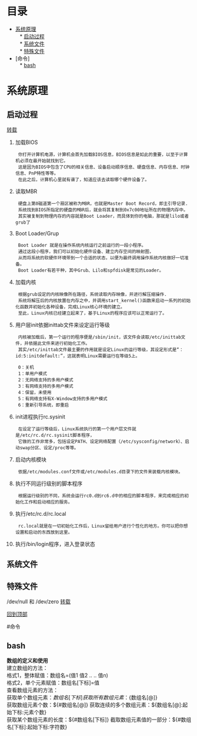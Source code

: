 # 目录
* [系统原理](#系统原理)  
    * [启动过程](#启动过程)  
    * [系统文件](#系统文件)  
    * [特殊文件](#特殊文件)  
* [命令]  
    * [bash](#bash)

# 系统原理
## 启动过程

[转载](https://www.cnblogs.com/sysk/p/4778976.html "https://www.cnblogs.com/sysk/p/4778976.html")
1. 加载BIOS

        你打开计算机电源，计算机会首先加载BIOS信息，BIOS信息是如此的重要，以至于计算机必须在最开始就找到它。
        这是因为BIOS中包含了CPU的相关信息、设备启动顺序信息、硬盘信息、内存信息、时钟信息、PnP特性等等。
        在此之后，计算机心里就有谱了，知道应该去读取哪个硬件设备了。
2. 读取MBR

        硬盘上第0磁道第一个扇区被称为MBR，也就是Master Boot Record，即主引导记录.
        系统找到BIOS所指定的硬盘的MBR后，就会将其复制到0x7c00地址所在的物理内存中。
        其实被复制到物理内存的内容就是Boot Loader，而具体到你的电脑，那就是lilo或者grub了
3. Boot Loader/Grup
        
        Boot Loader 就是在操作系统内核运行之前运行的一段小程序。
        通过这段小程序，我们可以初始化硬件设备、建立内存空间的映射图，
        从而将系统的软硬件环境带到一个合适的状态，以便为最终调用操作系统内核做好一切准备。
        Boot Loader有若干种，其中Grub、Lilo和spfdisk是常见的Loader。
4. 加载内核

        根据grub设定的内核映像所在路径，系统读取内存映像，并进行解压缩操作.
        系统将解压后的内核放置在内存之中，并调用start_kernel()函数来启动一系列的初始化函数并初始化各种设备，完成Linux核心环境的建立。
        至此，Linux内核已经建立起来了，基于Linux的程序应该可以正常运行了。
5. 用户层init依据inittab文件来设定运行等级

        内核被加载后，第一个运行的程序便是/sbin/init，该文件会读取/etc/inittab文件，并依据此文件来进行初始化工作。
        其实/etc/inittab文件最主要的作用就是设定Linux的运行等级，其设定形式是“：id:5:initdefault:”，这就表明Linux需要运行在等级5上。
        
        0：关机
        1：单用户模式
        2：无网络支持的多用户模式
        3：有网络支持的多用户模式
        4：保留，未使用
        5：有网络支持有X-Window支持的多用户模式
        6：重新引导系统，即重启
6. init进程执行rc.sysinit

        在设定了运行等级后，Linux系统执行的第一个用户层文件就是/etc/rc.d/rc.sysinit脚本程序，
        它做的工作非常多，包括设定PATH、设定网络配置（/etc/sysconfig/network）、启动swap分区、设定/proc等等。
7. 启动内核模块

        依据/etc/modules.conf文件或/etc/modules.d目录下的文件来装载内核模块。
8. 执行不同运行级别的脚本程序
        
        根据运行级别的不同，系统会运行rc0.d到rc6.d中的相应的脚本程序，来完成相应的初始化工作和启动相应的服务。
9. 执行/etc/rc.d/rc.local

        rc.local就是在一切初始化工作后，Linux留给用户进行个性化的地方。你可以把你想设置和启动的东西放到这里。
10. 执行/bin/login程序，进入登录状态

## 系统文件

## 特殊文件
/dev/null 和 /dev/zero 
[转载](http://blog.csdn.net/longerzone/article/details/12948925)

[回到顶部](#目录)

#命令
## bash
**数组的定义和使用**  
建立数组的方法：  
格式1，整体赋值：数组名=(值1 值2 .. .. 值n)  
格式2，单个元素赋值：数组名[下标]=值  
查看数组元素的方法：  
获取单个数组元素：${数组名[下标]}  
获取所有数组元素：${数组名[@]}  
获取数组元素个数：${#数组名[@]}  
获取连续的多个数组元素：${数组名[@]:起始下标:元素个数}  
获取某个数组元素的长度：${#数组名[下标]}  
截取数组元素值的一部分：${#数组名[下标]:起始下标:字符数}  

